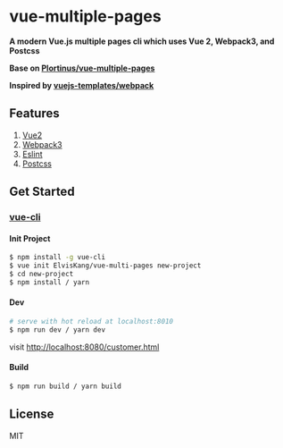 # vue-multiple-pages

**A modern Vue.js multiple pages cli which uses Vue 2, Webpack3, and Postcss**

**Base on [Plortinus/vue-multiple-pages](https://github.com/Plortinus/vue-multiple-pages)**

**Inspired by [vuejs-templates/webpack](https://github.com/vuejs-templates/webpack)**

## Features

1. [Vue2](https://github.com/vuejs/vue)
2. [Webpack3](https://github.com/webpack/webpack)
3. [Eslint](https://github.com/eslint/eslint)
4. [Postcss](https://github.com/postcss/postcss)

## Get Started

### [vue-cli](https://github.com/vuejs/vue-cli)

#### Init Project

``` bash
$ npm install -g vue-cli
$ vue init ElvisKang/vue-multi-pages new-project
$ cd new-project
$ npm install / yarn
```

#### Dev

```bash
# serve with hot reload at localhost:8010
$ npm run dev / yarn dev
```
visit [http://localhost:8080/customer.html](http://localhost:8010/customer/index.html)

#### Build

```bash
$ npm run build / yarn build
```

## License

MIT
